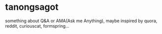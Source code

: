 # tanongsagot
something about Q&amp;A or AMA(Ask me Anything), maybe inspired by quora, reddit, curiouscat, formspring...
